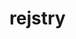 <!--

registries
    https://registry.npmjs.com/
    https://registry.yarnpkg.com/
reference
    cloud run
        https://cloud.google.com/run/docs
        delete files to prevent OOM
    diff
        https://github.blog/2016-12-06-how-we-made-diff-pages-3x-faster/
features
    show package contents
    show version diffs (file names)
    show version diffs (file contents)
    api
        files.rejstry.com/<registry>/<package>/[<version>/[<path>...]]
            no version lists all package versions
            http://localhost:8080/registry.npmjs.com/react/16.8.0/


 -->

# rejstry
